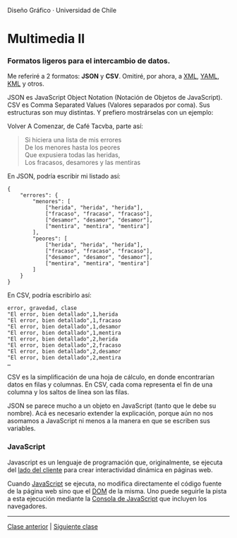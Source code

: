 Diseño Gráfico · Universidad de Chile

# Multimedia II

### Formatos ligeros para el intercambio de datos. 

Me referiré a 2 formatos: **JSON** y **CSV**. Omitiré, por ahora, a [XML](https://es.wikipedia.org/wiki/Extensible_Markup_Language), [YAML](https://es.wikipedia.org/wiki/YAML), [KML](https://es.wikipedia.org/wiki/KML) y otros.

JSON es JavaScript Object Notation (Notación de Objetos de JavaScript). CSV es Comma Separated Values (Valores separados por coma). Sus estructuras son muy distintas. Y prefiero mostrárselas con un ejemplo: 

Volver A Comenzar, de Café Tacvba, parte así:

> Si hiciera una lista de mis errores  
De los menores hasta los peores  
Que expusiera todas las heridas,  
Los fracasos, desamores y las mentiras

En JSON, podría escribir mi listado así:

```
{
	"errores": {
		"menores": [
			["herida", "herida", "herida"],
			["fracaso", "fracaso", "fracaso"],
			["desamor", "desamor", "desamor"],
			["mentira", "mentira", "mentira"]
		],
		"peores": [
			["herida", "herida", "herida"],
			["fracaso", "fracaso", "fracaso"],
			["desamor", "desamor", "desamor"],
			["mentira", "mentira", "mentira"]
		]
	}
}
```

En CSV, podría escribirlo así: 

```
error, gravedad, clase
"El error, bien detallado",1,herida
"El error, bien detallado",1,fracaso
"El error, bien detallado",1,desamor
"El error, bien detallado",1,mentira
"El error, bien detallado",2,herida
"El error, bien detallado",2,fracaso
"El error, bien detallado",2,desamor
"El error, bien detallado",2,mentira
…
```

CSV es la simplificación de una hoja de cálculo, en donde encontrarían datos en filas y columnas. En CSV, cada coma representa el fin de una columna y los saltos de línea son las filas.

JSON se parece mucho a un objeto en JavaScript (tanto que le debe su nombre). Acá es necesario extender la explicación, porque aún no nos asomamos a JavaScript ni menos a la manera en que se escriben sus variables.

### JavaScript

<p>Javascript es un lenguaje de programación que, originalmente, se ejecuta del <a href="https://es.wikipedia.org/wiki/Lado_del_cliente">lado del cliente</a> para crear interactividad dinámica en páginas web. 

Cuando [JavaScript](https://developer.mozilla.org/es/docs/Web/JavaScript/Guide) se ejecuta, no modifica directamente el código fuente de la página web sino que el [DOM](https://es.wikipedia.org/wiki/Document_Object_Model) de la misma. Uno puede seguirle la pista a esta ejecución mediante la [Consola de JavaScript](https://transferwise.com/es/help/article/2247654/tecnico-navegador/como-abrir-la-consola-de-tu-navegador) que incluyen los navegadores.


- - - - - 

[Clase anterior](https://github.com/profesorfaco/multimedia2_4) | [Siguiente clase](https://github.com/profesorfaco/multimedia2_6)
